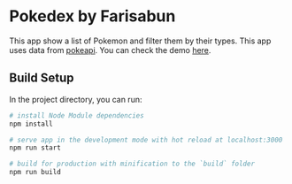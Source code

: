 # Pokedex by Farisabun

This app show a list of Pokemon and filter them by their types. This app uses data from [pokeapi](https://pokeapi.co/). You can check the demo [here](https://pokedex-farisabun.herokuapp.com/).

## Build Setup
In the project directory, you can run:

``` bash
# install Node Module dependencies
npm install

# serve app in the development mode with hot reload at localhost:3000
npm run start

# build for production with minification to the `build` folder
npm run build
```
